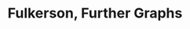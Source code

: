 ---
title: Fulkerson, Further Graphs
number: 25
time: 2022-03-25 12:00
location: Graham Hall 210
notes:
slides_pdf:
slide_ppt:
textbook:
---